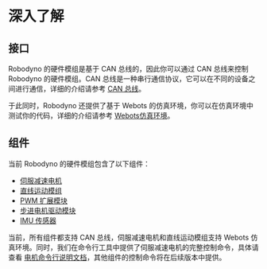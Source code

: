 # 深入了解

## 接口

Robodyno 的硬件模组是基于 CAN 总线的，因此你可以通过 CAN 总线来控制 Robodyno 的硬件模组。CAN 总线是一种串行通信协议，它可以在不同的设备之间进行通信，详细的介绍请参考 [CAN 总线](interfaces/can-bus/)。

于此同时，Robodyno 还提供了基于 Webots 的仿真环境，你可以在仿真环境中测试你的代码，详细的介绍请参考 [Webots仿真环境](interfaces/webots/)。

## 组件

当前 Robodyno 的硬件模组包含了以下组件：

* [伺服减速电机](components/motor/)
* [直线运动模组](components/slider-module/)
* [PWM 扩展模块](components/pwm-driver/)
* [步进电机驱动模块](components/stepper-driver/)
* [IMU 传感器](components/imu-sensor/)

当前，所有组件都支持 CAN 总线，伺服减速电机和直线运动模组支持 Webots 仿真环境。同时，我们在命令行工具中提供了伺服减速电机的完整控制命令，具体请查看 [电机命令行说明文档](../../commands/motor)，其他组件的控制命令将在后续版本中提供。